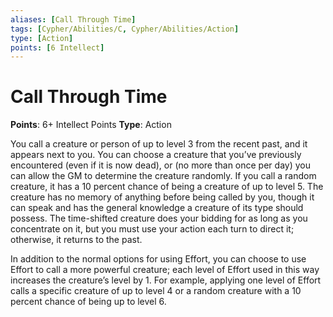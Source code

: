 ```yaml
---
aliases: [Call Through Time]
tags: [Cypher/Abilities/C, Cypher/Abilities/Action]
type: [Action]
points: [6 Intellect]
---
```


# Call Through Time

**Points**: 6+ Intellect Points
**Type**: Action

You call a creature or person of up to level 3 from the recent past, and it appears next to you. You can choose a creature that you’ve previously encountered (even if it is now dead), or (no more than once per day) you can allow the GM to determine the creature randomly. If you call a random creature, it has a 10 percent chance of being a creature of up to level 5. The creature has no memory of anything before being called by you, though it can speak and has the general knowledge a creature of its type should possess. The time-shifted creature does your bidding for as long as you concentrate on it, but you must use your action each turn to direct it; otherwise, it returns to the past.

In addition to the normal options for using Effort, you can choose to use Effort to call a more powerful creature; each level of Effort used in this way increases the creature’s level by 1. For example, applying one level of Effort calls a specific creature of up to level 4 or a random creature with a 10 percent chance of being up to level 6.
